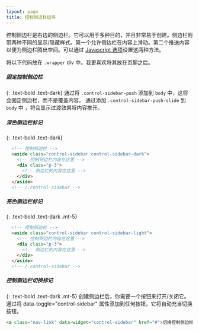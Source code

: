 ```yaml
---
layout: page
title: 控制侧边栏组件
---
```


控制侧边栏是右边的侧边栏。它可以用于多种目的，并且非常易于创建。侧边栏附带两种不同的显示/隐藏样式。第一个允许侧边栏在内容上滑动。第二个推送内容以便为侧边栏腾出空间。可以通过 [Javascript 选项](/AdminLTE/AdminLTE-3.x/docs/javascript/control-sidebar.html)设置这两种方法。

将以下代码放在 `.wrapper` div 中。我更喜欢将其放在页脚之后。

##### 固定控制侧边栏
{: .text-bold .text-dark}
通过将 `.control-sidebar-push` 添加到 `body` 中，这将会固定侧边栏，而不是覆盖内容。
通过添加 `.control-sidebar-push-slide` 到 `body` 中 ，将会显示过渡效果将内容推开。

##### 深色侧边栏标记
{: .text-bold .text-dark}
```html
  <!-- 控制侧边栏 -->
  <aside class="control-sidebar control-sidebar-dark">
    <!-- 控制侧边栏内容在这里 -->
    <div class="p-3">
      <!-- 侧边栏的内容在这里 -->
    </div>
  </aside>
  <!-- /.control-sidebar -->
```

##### 亮色侧边栏标记
{: .text-bold .text-dark .mt-5}
```html
  <!-- 控制侧边栏 -->
  <aside class="control-sidebar control-sidebar-light">
    <!-- 控制侧边栏内容在这里 -->
    <div class="p-3">
      <!-- 侧边栏的内容在这里 -->
    </div>
  </aside>
  <!-- /.control-sidebar -->
```

##### 控制侧边栏切换标记
{: .text-bold .text-dark .mt-5}
创建侧边栏后，你需要一个按钮来打开/关闭它。通过将 data-toggle="control-sidebar" 属性添加到任何按钮，它将自动充当切换按钮。

```html
<a class="nav-link" data-widget="control-sidebar" href="#">切换控制侧边栏</a>
```

